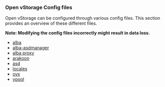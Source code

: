 ### Open vStorage Config files

Open vStorage can be configured through various config files. This section provides an overview of these different files.

**Note: Modifying the config files incorrectly might result in data loss.**

* [alba](alba.md)
* [alba-asdmanager](alba-asdmanager.md)
* [alba proxy](albaproxy.md)
* [arakoon](arakoon.md)
* [asd](asd.md)
* [locales](locales.md)
* [ovs](ovs.md)
* [vpool](vpool.md)

